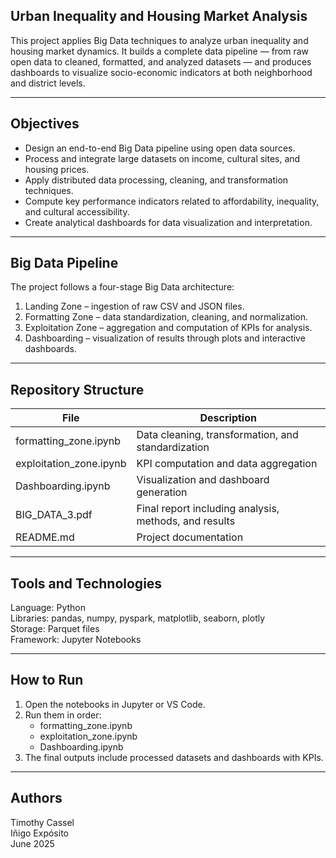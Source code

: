 ## Urban Inequality and Housing Market Analysis

This project applies Big Data techniques to analyze urban inequality and housing market dynamics. It builds a complete data pipeline — from raw open data to cleaned, formatted, and analyzed datasets — and produces dashboards to visualize socio-economic indicators at both neighborhood and district levels.

---

## Objectives
- Design an end-to-end Big Data pipeline using open data sources.  
- Process and integrate large datasets on income, cultural sites, and housing prices.  
- Apply distributed data processing, cleaning, and transformation techniques.  
- Compute key performance indicators related to affordability, inequality, and cultural accessibility.  
- Create analytical dashboards for data visualization and interpretation.  

---

## Big Data Pipeline
The project follows a four-stage Big Data architecture:

1. Landing Zone – ingestion of raw CSV and JSON files.  
2. Formatting Zone – data standardization, cleaning, and normalization.  
3. Exploitation Zone – aggregation and computation of KPIs for analysis.  
4. Dashboarding – visualization of results through plots and interactive dashboards.  

---

## Repository Structure
| File | Description |
|------|--------------|
| formatting_zone.ipynb | Data cleaning, transformation, and standardization |
| exploitation_zone.ipynb | KPI computation and data aggregation |
| Dashboarding.ipynb | Visualization and dashboard generation |
| BIG_DATA_3.pdf | Final report including analysis, methods, and results |
| README.md | Project documentation |

---

## Tools and Technologies
Language: Python  
Libraries: pandas, numpy, pyspark, matplotlib, seaborn, plotly  
Storage: Parquet files  
Framework: Jupyter Notebooks  

---

## How to Run
1. Open the notebooks in Jupyter or VS Code.  
2. Run them in order:
   - formatting_zone.ipynb  
   - exploitation_zone.ipynb  
   - Dashboarding.ipynb  
3. The final outputs include processed datasets and dashboards with KPIs.  

---

## Authors
Timothy Cassel  
Iñigo Expósito  
June 2025


